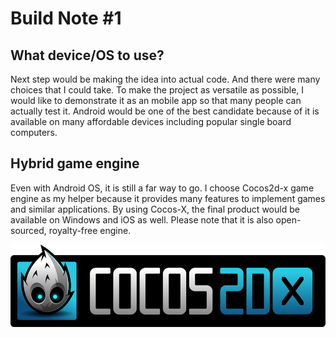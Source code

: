 # Build Note #1

## What device/OS to use?
Next step would be making the idea into actual code. And there were many choices that I could take. To make the project as versatile as possible, I would like to demonstrate it as an mobile app so that many people can actually test it.
Android would be one of the best candidate because of it is available on many affordable devices including popular single board computers.

## Hybrid game engine
Even with Android OS, it is still a far way to go. I choose Cocos2d-x game engine as my helper because it provides many features to implement games and similar applications. By using Cocos-X, the final product would be available on Windows and iOS as well. Please note that it is also open-sourced, royalty-free engine.

![Example Image](../project_images/cocos2dx_landscape.png?raw=true "cocos2d-x")